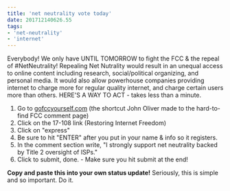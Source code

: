 ```yaml
---
title: 'net neutrality vote today'
date: 201712140626.55
tags:
- 'net-neutrality'
- 'internet'
---
```


Everybody! We only have UNTIL TOMORROW to fight the FCC & the repeal of
\#NetNeutrality! Repealing Net Nutrality would result in an unequal
access to online content including research, social/political
organizing, and personal media. It would also allow powerhouse companies
providing internet to charge more for regular quality internet, and
charge certain users more than others. HERE'S A WAY TO ACT - takes less
than a minute.

1.  Go to [gofccyourself.com](http://gofccyourself.com) (the shortcut
    John Oliver made to the hard-to-find FCC comment page)
2.  Click on the 17-108 link (Restoring Internet Freedom)
3.  Click on "express"
4.  Be sure to hit "ENTER" after you put in your name & info so it
    registers.
5.  In the comment section write, "I strongly support net neutrality
    backed by Title 2 oversight of ISPs."
6.  Click to submit, done. - Make sure you hit submit at the end!

**Copy and paste this into your own status update!** Seriously, this is
simple and so important. Do it.
